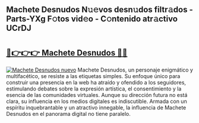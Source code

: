 ## Machete Desnudos N𝚞𝚎vos desn𝚞dos filtr𝚊dos - Parts-YXg F𝚘tos vid𝚎o - C𝚘ntenido atr𝚊ctivo UCrDJ

# <h2><a href="http://mb71u2e.tromn.icu/?c=Machete+Desnudos">🔗👉👉👉 Machete Desnudos 🔗🔗</a></h2>

[![Machete Desnudos nuevo](https://i.imgur.com/pEAQMta.gif)](http://mb71u2e.tromn.icu/?c=Machete+Desnudos)
Machete Desnudos, un personaje enigmático y multifacético, se resiste a las etiquetas simples. Su enfoque único para construir una presencia en la web ha atraído y ofendido a los seguidores, estimulando debates sobre la expresión artística, el consentimiento y la esencia de las comunidades virtuales. Aunque su dirección futura no está clara, su influencia en los medios digitales es indiscutible. Armada con un espíritu inquebrantable y un atractivo innegable, la influencia de Machete Desnudos en el panorama digital no tiene paralelo.
